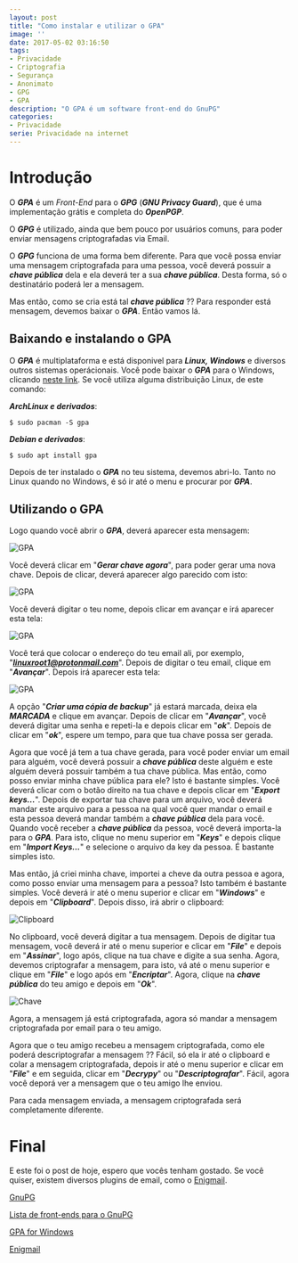 ```yaml
---
layout: post
title: "Como instalar e utilizar o GPA"
image: ''
date: 2017-05-02 03:16:50
tags:
- Privacidade
- Criptografia
- Segurança
- Anonimato
- GPG
- GPA
description: "O GPA é um software front-end do GnuPG"
categories:
- Privacidade
serie: Privacidade na internet
---
```


# Introdução

O ***GPA*** é um *Front-End* para o ***GPG*** (***GNU Privacy Guard***), que é uma implementação grátis e completa do ***OpenPGP***.

O ***GPG*** é utilizado, ainda que bem pouco por usuários comuns, para poder enviar mensagens criptografadas via Email.

O ***GPG*** funciona de uma forma bem diferente. Para que você possa enviar uma mensagem criptografada para uma pessoa, você deverá possuir a ***chave pública*** dela e ela deverá ter a sua ***chave pública***. Desta forma, só o destinatário poderá ler a mensagem.

Mas então, como se cria está tal ***chave pública*** ?? Para responder está mensagem, devemos baixar o ***GPA***. Então vamos lá.

## Baixando e instalando o GPA

O ***GPA*** é multiplataforma e está disponivel para ***Linux, Windows*** e diversos outros sistemas operácionais. Você pode baixar o ***GPA*** para o Windows, clicando [neste link](http://www.gpg4win.org/ "GPA para o Windows"). Se você utiliza alguma distribuição Linux, de este comando:

***ArchLinux e derivados***:

~~~
$ sudo pacman -S gpa
~~~

***Debian e derivados***:

~~~
$ sudo apt install gpa
~~~

Depois de ter instalado o ***GPA*** no teu sistema, devemos abri-lo. Tanto no Linux quando no Windows, é só ir até o menu e procurar por ***GPA***.

## Utilizando o GPA

Logo quando você abrir o ***GPA***, deverá aparecer esta mensagem:

![GPA](/assets/img/gpa.png)

Você deverá clicar em "***Gerar chave agora***", para poder gerar uma nova chave. Depois de clicar, deverá aparecer algo parecido com isto:

![GPA](/assets/img/gpa2.png)

Você deverá digitar o teu nome, depois clicar em avançar e irá aparecer esta tela:

![GPA](/assets/img/gpa3.png)

Você terá que colocar o endereço do teu email ali, por exemplo, "***linuxroot1@protonmail.com***". Depois de digitar o teu email, clique em "***Avançar***". Depois irá aparecer esta tela:

![GPA](/assets/img/gpa4.png)

A opção "***Criar uma cópia de backup***" já estará marcada, deixa ela ***MARCADA*** e clique em avançar. Depois de clicar em "***Avançar***", você deverá digitar uma senha e repeti-la e depois clicar em "***ok***". Depois de clicar em "***ok***", espere um tempo, para que tua chave possa ser gerada.

Agora que você já tem a tua chave gerada, para você poder enviar um email para alguém, você deverá possuir a ***chave pública*** deste alguém e este alguém deverá possuir também a tua chave pública. Mas então, como posso enviar minha chave pública para ele? Isto é bastante simples. Você deverá clicar com o botão direito na tua chave e depois clicar em "***Export keys...***". Depois de exportar tua chave para um arquivo, você deverá mandar este arquivo para a pessoa na qual você quer mandar o email e esta pessoa deverá mandar também a ***chave pública*** dela para você. Quando você receber a ***chave pública*** da pessoa, você deverá importa-la para o ***GPA***. Para isto, clique no menu superior em "***Keys***" e depois clique em "***Import Keys...***" e selecione o arquivo da key da pessoa. É bastante simples isto.

Mas então, já criei minha chave, importei a cheve da outra pessoa e agora, como posso enviar uma mensagem para a pessoa? Isto também é bastante simples. Você deverá ir até o menu superior e clicar em "***Windows***" e depois em "***Clipboard***". Depois disso, irá abrir o clipboard:

![Clipboard](/assets/img/clip.png)

No clipboard, você deverá digitar a tua mensagem. Depois de digitar tua mensagem, você deverá ir até o menu superior e clicar em "***File***" e depois em "***Assinar***", logo após, clique na tua chave e digite a sua senha. Agora, devemos criptografar a mensagem, para isto, vá até o menu superior e clique em "***File***" e logo após em "***Encriptar***". Agora, clique na ***chave pública*** do teu amigo e depois em "***Ok***".

![Chave](/assets/img/chave.png)

Agora, a mensagem já está criptografada, agora só mandar a mensagem criptografada por email para o teu amigo.

Agora que o teu amigo recebeu a mensagem criptografada, como ele poderá descriptografar a mensagem ?? Fácil, só ela ir até o clipboard e colar a mensagem criptografada, depois ir até o menu superior e clicar em "***File***" e em seguida, clicar em "***Decrypy***" ou "***Descriptografar***". Fácil, agora você deporá ver a mensagem que o teu amigo lhe enviou.

Para cada mensagem enviada, a mensagem criptografada será completamente diferente.

# Final

E este foi o post de hoje, espero que vocês tenham gostado. Se você quiser, existem diversos plugins de email, como o [Enigmail](https://www.enigmail.net/index.php/en/ "Enigmail").

[GnuPG](https://gnupg.org/ "GnuPG")

[Lista de front-ends para o GnuPG](https://gnupg.org/software/swlist.html "Lista de front-ends para o GnuPG")

[GPA for Windows](http://www.gpg4win.org/ "GPA para o Windows")

[Enigmail](http://www.enigmail.net/ "Enigmail")
